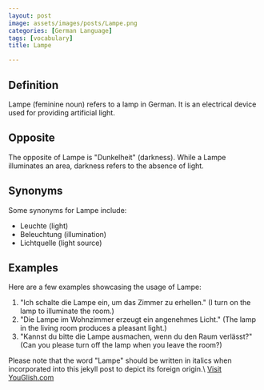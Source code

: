 ```yaml
---
layout: post
image: assets/images/posts/Lampe.png
categories: [German Language]
tags: [vocabulary]
title: Lampe

---
```


## Definition

Lampe (feminine noun) refers to a lamp in German. It is an electrical device used for providing artificial light. 

## Opposite

The opposite of Lampe is "Dunkelheit" (darkness). While a Lampe illuminates an area, darkness refers to the absence of light.

## Synonyms

Some synonyms for Lampe include:

- Leuchte (light)
- Beleuchtung (illumination)
- Lichtquelle (light source)

## Examples

Here are a few examples showcasing the usage of Lampe:

1. "Ich schalte die Lampe ein, um das Zimmer zu erhellen." (I turn on the lamp to illuminate the room.)
2. "Die Lampe im Wohnzimmer erzeugt ein angenehmes Licht." (The lamp in the living room produces a pleasant light.)
3. "Kannst du bitte die Lampe ausmachen, wenn du den Raum verlässt?" (Can you please turn off the lamp when you leave the room?)

Please note that the word "Lampe" should be written in italics when incorporated into this jekyll post to depict its foreign origin.\ <a id="yg-widget-0" class="youglish-widget" data-query="Lampe" data-lang="german" data-components="8412" data-auto-start="0" data-bkg-color="theme_light" data-title="How%20to%20pronounce%20Lampe%20in%20German"  rel="nofollow" href="https://youglish.com">Visit YouGlish.com</a><script async src="https://youglish.com/public/emb/widget.js" charset="utf-8"></script>
